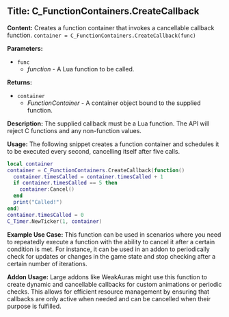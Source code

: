 ## Title: C_FunctionContainers.CreateCallback

**Content:**
Creates a function container that invokes a cancellable callback function.
`container = C_FunctionContainers.CreateCallback(func)`

**Parameters:**
- `func`
  - *function* - A Lua function to be called.

**Returns:**
- `container`
  - *FunctionContainer* - A container object bound to the supplied function.

**Description:**
The supplied callback must be a Lua function. The API will reject C functions and any non-function values.

**Usage:**
The following snippet creates a function container and schedules it to be executed every second, cancelling itself after five calls.
```lua
local container
container = C_FunctionContainers.CreateCallback(function()
  container.timesCalled = container.timesCalled + 1
  if container.timesCalled == 5 then
    container:Cancel()
  end
  print("Called!")
end)
container.timesCalled = 0
C_Timer.NewTicker(1, container)
```

**Example Use Case:**
This function can be used in scenarios where you need to repeatedly execute a function with the ability to cancel it after a certain condition is met. For instance, it can be used in an addon to periodically check for updates or changes in the game state and stop checking after a certain number of iterations.

**Addon Usage:**
Large addons like WeakAuras might use this function to create dynamic and cancellable callbacks for custom animations or periodic checks. This allows for efficient resource management by ensuring that callbacks are only active when needed and can be cancelled when their purpose is fulfilled.
